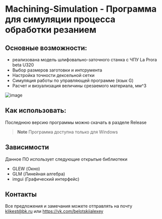 # Machining-Simulation - Программа для симуляции процесса обработки резанием

## Основные возможности:

* реализована модель шлифовально-заточного станка с ЧПУ La Prora beta U320
* Выбор размеров заготовки и интсрумента
* Настройка точности дексельной сетки
* Симуляция работы по управляющей программе (язык G)
* Расчет и визуализация величины срезаемого материала, мм^3

![image](https://github.com/klikest/Machining-Simulation/assets/122966791/5d38423d-bc41-445b-8e81-f17fe621ad90)

## Как использовать:
Последнюю версию программы можно скачать в разделе Release

> **Note**
> Программа доступна только для Windows

## Зависимости

Данное ПО использует следующие открытые библиотеки

- GLEW (Окно)
- GLM (Линейная алгебра)
- imgui (Графический интерфейс)

## Контакты
Все предложения и замечания можете отправлять на почту klikest@bk.ru или https://vk.com/belotskiialexey
